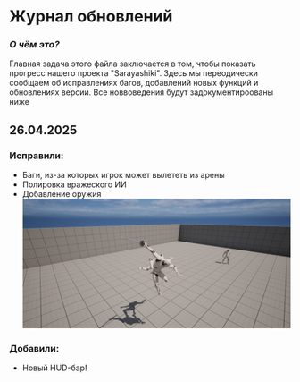 # Журнал обновлений
### *О чём это?*
Главная задача этого файла заключается в том, чтобы показать прогресс нашего проекта "Sarayashiki". Здесь мы переодически сообщаем об исправлениях багов, добавлений новых функций и обновлениях версии. Все новвоведения будут задокументироованы ниже

## 26.04.2025
### Исправили:
- Баги, из-за которых игрок может вылететь из арены
- Полировка вражеского ИИ
- Добавление оружия
![](https://github.com/AcidKoujou/university-practice-2025/blob/main/images/1.png)

### Добавили:
- Новый HUD-бар!
